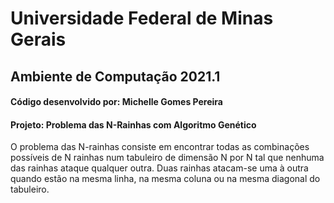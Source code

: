 # Universidade Federal de Minas Gerais 

## Ambiente de Computação 2021.1

#### Código desenvolvido por: Michelle Gomes Pereira

#### Projeto: Problema das N-Rainhas com Algoritmo Genético

O problema das N-rainhas consiste em encontrar todas as combinações possíveis de N rainhas 
num tabuleiro de dimensão N por N tal que nenhuma das rainhas ataque qualquer outra. Duas 
rainhas atacam-se uma à outra quando estão na mesma linha, na mesma coluna ou na mesma diagonal 
do tabuleiro. 